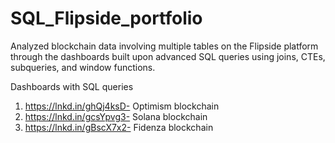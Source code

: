 # SQL_Flipside_portfolio

Analyzed blockchain data involving multiple tables on the Flipside platform through the dashboards built upon advanced SQL queries using joins, CTEs, subqueries, and window functions. 

Dashboards with SQL queries 
1) https://lnkd.in/ghQj4ksD- Optimism blockchain
2) https://lnkd.in/gcsYpvg3- Solana blockchain
3) https://lnkd.in/gBscX7x2- Fidenza blockchain
